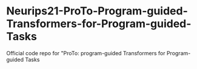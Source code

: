 # Neurips21-ProTo-Program-guided-Transformers-for-Program-guided-Tasks
Official code repo for "ProTo: program-guided Transformers for Program-guided Tasks
